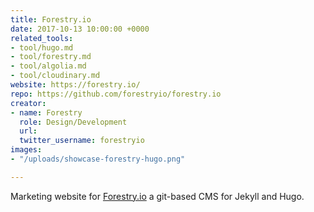```yaml
---
title: Forestry.io
date: 2017-10-13 10:00:00 +0000
related_tools:
- tool/hugo.md
- tool/forestry.md
- tool/algolia.md
- tool/cloudinary.md
website: https://forestry.io/
repo: https://github.com/forestryio/forestry.io
creator:
- name: Forestry
  role: Design/Development
  url: 
  twitter_username: forestryio
images:
- "/uploads/showcase-forestry-hugo.png"

---
```

Marketing website for [Forestry.io](https://forestry.io/) a git-based CMS for Jekyll and Hugo.
